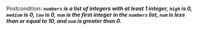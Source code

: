 Postcondition: ***`numbers` is a list of integers with at least 1 integer, `high` is 0, `medium` is 0, `low` is 0, `num` is the first integer in the `numbers` list, `num` is less than or equal to 10, and `num` is greater than 0.***